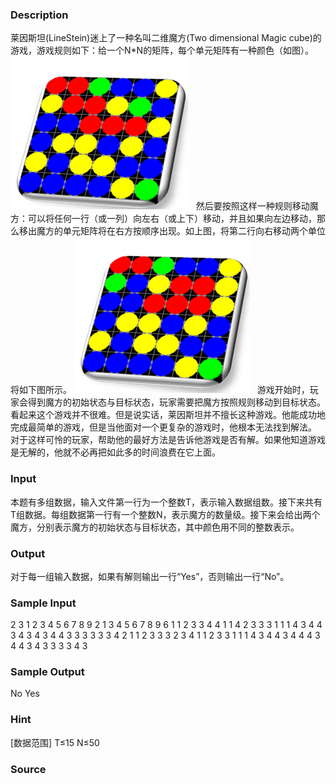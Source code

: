 
### Description
莱因斯坦(LineStein)迷上了一种名叫二维魔方(Two dimensional Magic cube)的游戏，游戏规则如下：给一个N*N的矩阵，每个单元矩阵有一种颜色（如图）。
![](/JudgeOnline/upload/201512/1.gif)
 
然后要按照这样一种规则移动魔方：可以将任何一行（或一列）向左右（或上下）移动，并且如果向左边移动，那么移出魔方的单元矩阵将在右方按顺序出现。如上图，将第二行向右移动两个单位将如下图所示。
![](/JudgeOnline/upload/201512/2.gif)
 
游戏开始时，玩家会得到魔方的初始状态与目标状态，玩家需要把魔方按照规则移动到目标状态。
看起来这个游戏并不很难。但是说实话，莱因斯坦并不擅长这种游戏。他能成功地完成最简单的游戏，但是当他面对一个更复杂的游戏时，他根本无法找到解法。
对于这样可怜的玩家，帮助他的最好方法是告诉他游戏是否有解。如果他知道游戏是无解的，他就不必再把如此多的时间浪费在它上面。

### Input
本题有多组数据，输入文件第一行为一个整数T，表示输入数据组数。接下来共有T组数据。每组数据第一行有一个整数N，表示魔方的数量级。接下来会给出两个魔方，分别表示魔方的初始状态与目标状态，其中颜色用不同的整数表示。

### Output
对于每一组输入数据，如果有解则输出一行“Yes”，否则输出一行“No”。

### Sample Input
2
3
1 2 3
4 5 6
7 8 9
2 1 3
4 5 6
7 8 9
6
1 1 2 3 3 4
4 1 1 4 2 3
3 3 1 1 1 4
3 4 4 3 4 3
4 3 4 4 3 3
3 3 3 3 4 2
1 1 2 3 3 3
2 3 4 1 1 2
3 3 1 1 1 4
3 4 4 3 4 4
4 3 4 4 3 4
3 3 3 3 4 3
### Sample Output
No
Yes
### Hint
[数据范围]
T≤15
N≤50


### Source
